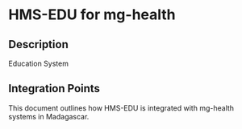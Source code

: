 # HMS-EDU for mg-health

## Description

Education System

## Integration Points

This document outlines how HMS-EDU is integrated with mg-health systems in Madagascar.
